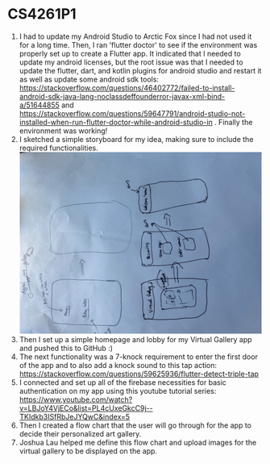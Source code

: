 # CS4261P1
1. I had to update my Android Studio to Arctic Fox since I had not used it for a long time. Then, I ran 'flutter doctor' to see if the environment was properly set up to create a Flutter app. It indicated that I needed to update my android licenses, but the root issue was that I needed to update the flutter, dart, and kotlin plugins for android studio and restart it as well as update some android sdk tools: https://stackoverflow.com/questions/46402772/failed-to-install-android-sdk-java-lang-noclassdeffounderror-javax-xml-bind-a/51644855 and https://stackoverflow.com/questions/59647791/android-studio-not-installed-when-run-flutter-doctor-while-android-studio-in . Finally the environment was working!
2. I sketched a simple storyboard for my idea, making sure to include the required functionalities. ![alt text](https://github.com/agardner31/CS4261P1/blob/master/storyboard.jpg)
3. Then I set up a simple homepage and lobby for my Virtual Gallery app and pushed this to GitHub :)  
4. The next functionality was a 7-knock requirement to enter the first door of the app and to also add a knock sound to this tap action: https://stackoverflow.com/questions/59625936/flutter-detect-triple-tap 
5. I connected and set up all of the firebase necessities for basic authentication on my app using this youtube tutorial series: https://www.youtube.com/watch?v=LBJoY4VjECo&list=PL4cUxeGkcC9j--TKIdkb3ISfRbJeJYQwC&index=5
6. Then I created a flow chart that the user will go through for the app to decide their personalized art gallery. 
7. Joshua Lau helped me define this flow chart and upload images for the virtual gallery to be displayed on the app.
